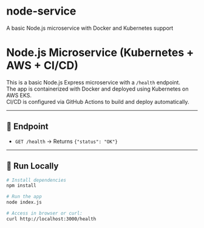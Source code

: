 # node-service
A basic Node.js microservice with Docker and Kubernetes support
# Node.js Microservice (Kubernetes + AWS + CI/CD)

This is a basic Node.js Express microservice with a `/health` endpoint.  
The app is containerized with Docker and deployed using Kubernetes on AWS EKS.  
CI/CD is configured via GitHub Actions to build and deploy automatically.

---

## 🚀 Endpoint

- `GET /health` → Returns `{"status": "OK"}`

---

## 🧪 Run Locally

```bash
# Install dependencies
npm install

# Run the app
node index.js

# Access in browser or curl:
curl http://localhost:3000/health
